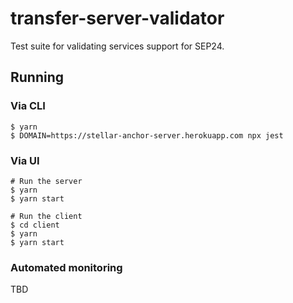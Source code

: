 # transfer-server-validator

Test suite for validating services support for SEP24.

## Running

### Via CLI

```
$ yarn
$ DOMAIN=https://stellar-anchor-server.herokuapp.com npx jest
```

### Via UI

```
# Run the server
$ yarn
$ yarn start

# Run the client
$ cd client
$ yarn
$ yarn start
```

### Automated monitoring

TBD
